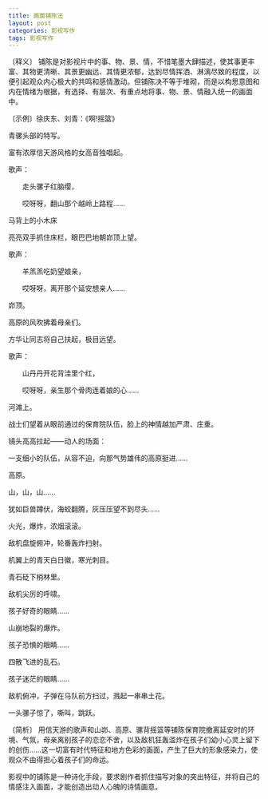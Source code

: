 ```yaml
---
title: 画面铺陈法
layout: post
categories: 影视写作
tags: 影视写作
---
```


〔释义〕 铺陈是对影视片中的事、物、景、情，不惜笔墨大肆描述，使其事更丰富、其物更清晰、其景更幽远、其情更浓郁，达到尽情挥洒、淋漓尽致的程度，以便引起观众内心极大的共鸣和感情激动。但铺陈决不等于堆砌，而是以构思意图和内在情绪为根据，有选择、有层次、有重点地将事、物、景、情融入统一的画面中。

〔示例〕徐庆东、刘青：《啊!摇篮》

青骡头部的特写。

富有浓厚信天游风格的女高音独唱起。

歌声：

　　走头骡子红脑缨，

　　哎呀呀，翻山那个越岭上路程……

马背上的小木床

亮亮双手抓住床栏，眼巴巴地朝峁顶上望。

歌声：

　　羊羔羔吃奶望娘亲，

　　哎呀呀，离开那个延安想亲人……

峁顶。

高原的风吹拂着母亲们。

方华让同志将自己扶起，极目远望。

歌声：

　　山丹丹开花背洼里个红，

　　哎呀呀，亲生那个骨肉连着娘的心……

河滩上。

战士们望着从眼前通过的保育院队伍，脸上的神情越加严肃、庄重。

镜头高高拉起——动人的场面：

一支细小的队伍，从容不迫，向那气势雄伟的高原挺进……

高原。

山，山，山……

犹如巨兽蹲伏，海蛟翻腾，灰压压望不到尽头……

火光，爆炸，浓烟滚滚。

敌机盘旋俯冲，轮番轰炸扫射。

机翼上的青天白日徽，寒光刺目。

青石砭下梢林里。

敌机尖厉的呼啸。

孩子好奇的眼睛……

山崩地裂的爆炸。

孩子恐惧的眼睛……

四散飞进的乱石。

孩子迷茫的眼睛……

敌机俯冲，子弹在马队前方扫过，溅起一串串土花。

一头骡子惊了，嘶叫，跳跃。

〔简析〕 用信天游的歌声和山峁、高原、骡背摇篮等铺陈保育院撤离延安时的环境、气氛，母亲离别孩子的恋恋不舍，以及敌机狂轰滥炸在孩子们幼小心灵上留下的创伤……这一切富有时代特征和地方色彩的画面，产生了巨大的形象感染力，使观众不由得担心着孩子们的命运。

影视中的铺陈是一种诗化手段，要求剧作者抓住描写对象的突出特征，并将自己的情感注入画面，才能创造出动人心魄的诗情画意。 